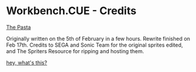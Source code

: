 # Workbench.CUE - Credits
[The Pasta](https://rentry.org/WorkbenchCUE)

Originally written on the 5th of February in a few hours. Rewrite finished on Feb 17th.
Credits to SEGA and Sonic Team for the original sprites edited, and The Spriters Resource for ripping and hosting them.



[hey, what's this?](https://rentry.org/2bu7hhw2)